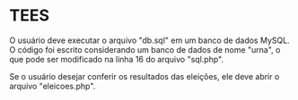 # TEES

O usuário deve executar o arquivo "db.sql" em um banco de dados MySQL. 
O código foi escrito considerando um banco de dados de nome "urna", o que pode ser modificado na linha 16 do arquivo "sql.php".

Se o usuário desejar conferir os resultados das eleições, ele deve abrir o arquivo "eleicoes.php".
